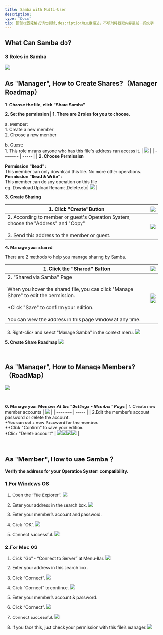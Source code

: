 ```yaml
---
title: Samba with Multi-User
description: 
type: "Docs"
tip: 顶部栏固定格式请勿删除,description为文章描述，不填时将截取内容最前一段文字
---
```

## What Can Samba do?
### 3 Roles in Samba
![](https://manage.icewhale.io/api/static/docs/1728632674915_image.png)
## As "Manager", How to Create Shares?（Manager Roadmap）

**1. Choose the file, click "Share Samba".**

**2. Set the permission**
| **1. There are 2 roles for you to choose.** <br><br> a. Member:<br> 1. Create a new member<br>2. Choose a new member<br><br> b. Guest:<br>1. This role means anyone who has this file's address can access it. | ![](https://manage.icewhale.io/api/static/docs/1728635259975_image.png) |
| -------- | ----- |
| **2. Choose Permission**<br><br> **Permission "Read":** <br>This member can only download this file. No more other operations.<br> **Permission "Read & Write":** <br>This member can do any operation on this file<br>eg. Download,Upload,Rename,Delete.etc| ![](https://manage.icewhale.io/api/static/docs/1728636948904_image.png) |

**3. Create Sharing**

| 1. Click "Create"Button | ![](https://manage.icewhale.io/api/static/docs/1728638375493_image.png) |
| -------- | ----- |
| 2. According to member or guest's Operation System, choose the "Address" and "Copy"<br><br>3. Send this address to the member or guest. | ![](https://manage.icewhale.io/api/static/docs/1728638496968_image.png) |

**4. Manage your shared**

There are 2 methods to help you manage sharing by Samba.

| 1. Click the "Shared" Button | ![](https://manage.icewhale.io/api/static/docs/1728638620287_image.png) |
| -------- | ----- |
| 2. "Shared via Samba" Page<br><br>When you hover the shared file, you can click "Manage Share" to edit the permission.<br><br>*Click "Save" to confirm your edition.<br><br>You can view the address in this page window at any time. | ![](https://manage.icewhale.io/api/static/docs/1728638763045_image.png)<br>![](https://manage.icewhale.io/api/static/docs/1728638801741_image.png)|

3. Right-click and select "Manage Samba" in the context menu.
![](https://manage.icewhale.io/api/static/docs/1728638926994_image.png)

**5. Create Share Roadmap**
![](https://manage.icewhale.io/api/static/docs/1728639005880_image.png)

<br>

## As "Manager", How to Manage Members?（RoadMap）
![](https://manage.icewhale.io/api/static/docs/1728639061073_image.png)

<br>

**6. Manage your Member**
***At the "Settings - Member" Page***
| 1. Create new member accounts | ![](https://manage.icewhale.io/api/static/docs/1728639235564_image.png) |
| -------- | ----- |
| 2.Edit the member's account password or delete the account.<br>*You can set a new Password for the member.<br>**Click "Confirm" to save your edition.<br>*Click "Delete account" | ![](https://manage.icewhale.io/api/static/docs/1728639475546_image.png)![](https://manage.icewhale.io/api/static/docs/1728639486206_image.png)![](https://manage.icewhale.io/api/static/docs/1728639504689_image.png)![](https://manage.icewhale.io/api/static/docs/1728639516436_image.png) |

<br>

## As "Member",  How to use Samba？
**Verify the address for your Operation System compatibility.**
### 1.For Windows OS
1. Open the “File Explorer”.
![](https://manage.icewhale.io/api/static/docs/1728370332527_4.1.png)

2. Enter your address in the search box.
![](https://manage.icewhale.io/api/static/docs/1728370346032_4.2.png)

3. Enter your member’s account and password.
4. Click “OK”.
![](https://manage.icewhale.io/api/static/docs/1728370367682_4.3.png)

5. Connect successful.
![](https://manage.icewhale.io/api/static/docs/1728370378592_4.4.png)

### 2.For Mac OS
1. Click “Go” - “Connect to Server” at Menu-Bar.
![](https://manage.icewhale.io/api/static/docs/1728370418677_4.5.png)

2. Enter your address in this search box.
3. Click “Connect”.
![](https://manage.icewhale.io/api/static/docs/1728370424977_4.6.png)

4. Click “Connect” to continue.
![](https://manage.icewhale.io/api/static/docs/1728370429529_4.8.png)

5. Enter your member’s account & password.
6. Click “Connect”.
![](https://manage.icewhale.io/api/static/docs/1728370435735_4.9.png)

7. Connect successful.
![](https://manage.icewhale.io/api/static/docs/1728370440897_4.10.png)

8. If you face this, just check your permission with this file’s manager.
![](https://manage.icewhale.io/api/static/docs/1728370447288_4.11.png)
